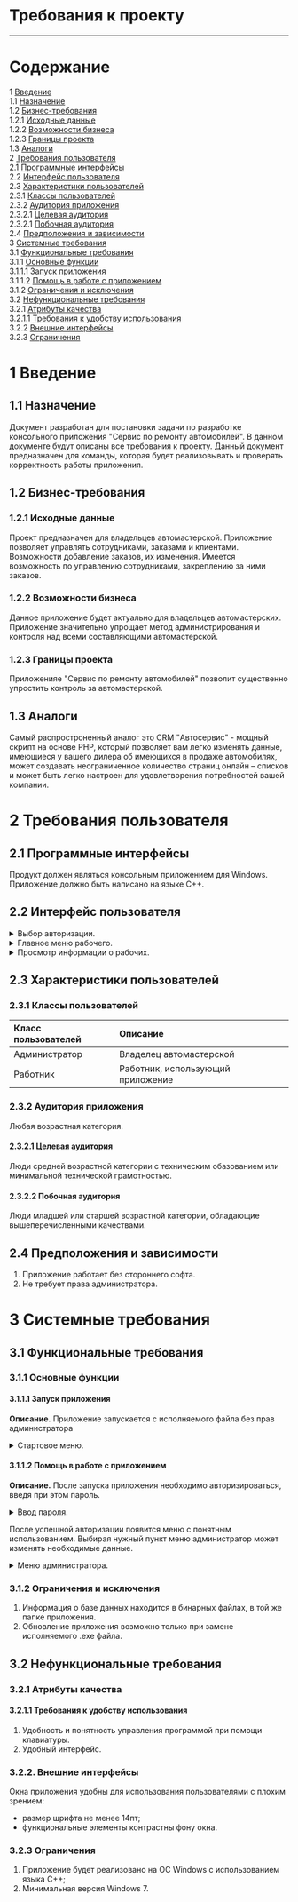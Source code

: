 # Требования к проекту
---

# Содержание
1 [Введение](#intro)  
1.1 [Назначение](#appointment)  
1.2 [Бизнес-требования](#business_requirements)  
1.2.1 [Исходные данные](#initial_data)  
1.2.2 [Возможности бизнеса](#business_opportunities)  
1.2.3 [Границы проекта](#project_boundary)  
1.3 [Аналоги](#analogues)  
2 [Требования пользователя](#user_requirements)  
2.1 [Программные интерфейсы](#software_interfaces)  
2.2 [Интерфейс пользователя](#user_interface)  
2.3 [Характеристики пользователей](#user_specifications)  
2.3.1 [Классы пользователей](#user_classes)  
2.3.2 [Аудитория приложения](#application_audience)  
2.3.2.1 [Целевая аудитория](#target_audience)  
2.3.2.1 [Побочная аудитория](#collateral_audience)  
2.4 [Предположения и зависимости](#assumptions_and_dependencies)  
3 [Системные требования](#system_requirements)  
3.1 [Функциональные требования](#functional_requirements)  
3.1.1 [Основные функции](#main_functions)  
3.1.1.1 [Запуск приложения](#user_logon_to_the_application)  
3.1.1.2 [Помощь в работе с приложением](#setting_up_the_profile_of_the_active_user)  
3.1.2 [Ограничения и исключения](#restrictions_and_exclusions)  
3.2 [Нефункциональные требования](#non-functional_requirements)  
3.2.1 [Атрибуты качества](#quality_attributes)  
3.2.1.1 [Требования к удобству использования](#requirements_for_ease_of_use)   
3.2.2 [Внешние интерфейсы](#external_interfaces)  
3.2.3 [Ограничения](#restrictions)

<a name="intro"/>

# 1 Введение

<a name="appointment"/>

## 1.1 Назначение
Документ разработан для постановки задачи по разработке консольного приложения "Сервис по ремонту автомобилей". В данном документе будут описаны все требования к проекту. Данный документ предназначен для команды, которая будет реализовывать и проверять корректность работы приложения.

<a name="business_requirements"/>

## 1.2 Бизнес-требования

<a name="initial_data"/>

### 1.2.1 Исходные данные
Проект предназначен для владельцев автомастерской. Приложение позволяет управлять сотрудниками, заказами и клиентами. Возможности добавление заказов, их изменения. Имеется возможность по управлению сотрудниками, закреплению за ними заказов.

<a name="business_opportunities"/>

### 1.2.2 Возможности бизнеса
Данное приложение будет актуально для владельцев автомастерских. Приложение значительно упрощает метод администрирования и контроля над всеми составляющими автомастерской. 

<a name="project_boundary"/>

### 1.2.3 Границы проекта
Приложенияе "Сервис по ремонту автомобилей" позволит существенно упростить контроль за автомастерской.

<a name="analogues"/>

## 1.3 Аналоги
Самый распростроненный аналог это CRM "Автосервис" - мощный скрипт на основе PHP, который позволяет вам легко изменять данные, имеющиеся у вашего дилера об имеющихся в продаже автомобилях, может создавать неограниченное количество страниц онлайн – списков и может быть легко настроен для удовлетворения потребностей вашей компании. 

<a name="user_requirements"/>

# 2 Требования пользователя

<a name="software_interfaces"/>

## 2.1 Программные интерфейсы
Продукт должен являться консольным приложением для Windows. Приложение должно быть написано на языке С++.

<a name="user_interface"/>

## 2.2 Интерфейс пользователя

<details>
<summary>Выбор авторизации.</summary>
 
![Авторизация](https://user-images.githubusercontent.com/71733287/205040168-4a8a53c9-e20f-447c-a9dd-8d1cf3f4febb.png)


</details>

<details>
<summary>Главное меню рабочего.</summary>
 
![image](https://user-images.githubusercontent.com/71733287/205040432-0fed6c8c-40a2-4cad-b4c7-32536cb670e0.png)

</details>

<details>
<summary>Просмотр информации о рабочих.</summary>
 
![Screenshot_7](https://user-images.githubusercontent.com/71733287/205041081-3f6ce147-09cd-4aee-908b-446330e70c91.png)


</details>
<a name="user_specifications"/>

## 2.3 Характеристики пользователей

<a name="user_classes"/>

### 2.3.1 Классы пользователей

| Класс пользователей | Описание |
|:---|:---|
| Администратор | Владелец автомастерской |
| Работник | Работник, использующий приложение |

<a name="application_audience"/>

### 2.3.2 Аудитория приложения

Любая возрастная категория.

<a name="target_audience"/>

#### 2.3.2.1 Целевая аудитория

Люди средней возрастной категории с техническим обазованием или минимальной технической грамотностью.

<a name="collateral_audience"/>

#### 2.3.2.2 Побочная аудитория

Люди младшей или старшей возрастной категории, обладающие вышеперечисленными качествами.

<a name="assumptions_and_dependencies"/>

## 2.4 Предположения и зависимости

1. Приложение работает без стороннего софта.
2. Не требует права администратора.

<a name="system_requirements"/>

# 3 Системные требования

<a name="functional_requirements"/>

## 3.1 Функциональные требования

<a name="main_functions"/>

### 3.1.1 Основные функции

<a name="user_logon_to_the_application"/>

#### 3.1.1.1 Запуск приложения

**Описание.** Приложение запускается с исполняемого файла без прав администратора

<details>
<summary>Стартовое меню.</summary>
 
![Screenshot_10](https://user-images.githubusercontent.com/71733287/205043956-6091f6a1-e4f8-4b71-b8a1-a78a34cda723.png)

</details>

<a name="setting_up_the_profile_of_the_active_user"/>

#### 3.1.1.2 Помощь в работе с приложением

**Описание.** После запуска приложения необходимо авторизироваться, введя при этом пароль.

<details>
<summary>Ввод пароля.</summary>
 
![Screenshot_8](https://user-images.githubusercontent.com/71733287/205041878-61303e10-2487-4b6f-bb45-8aebf4d054b8.png)

</details>

После успешной авторизации появится меню с понятным использованием. Выбирая нужный пункт меню администратор может изменять необходимые данные.
<details>
<summary>Меню администратора.</summary>
 
![Screenshot_9](https://user-images.githubusercontent.com/71733287/205042389-19920038-0d34-4fae-b8e4-b573a3e6dcea.png)

</details>

<a name="restrictions_and_exclusions"/>

### 3.1.2 Ограничения и исключения

1. Информация о базе данных находится в бинарных файлах, в той же папке приложения.
2. Обновление приложения возможно только при замене исполняемого .exe файла.

<a name="non-functional_requirements"/>

## 3.2 Нефункциональные требования

<a name="quality_attributes"/>

### 3.2.1 Атрибуты качества

<a name="requirements_for_ease_of_use"/>

#### 3.2.1.1 Требования к удобству использования

1. Удобность и понятность управления программой при помощи клавиатуры.
2. Удобный интерфейс.

<a name="external_interfaces"/>

### 3.2.2. Внешние интерфейсы

Окна приложения удобны для использования пользователями с плохим зрением:
  * размер шрифта не менее 14пт;
  * функциональные элементы контрастны фону окна.

<a name="restrictions"/>

### 3.2.3 Ограничения

1. Приложение будет реализовано на ОС Windows с использованием языка С++;
2. Минимальная версия Windows 7.
